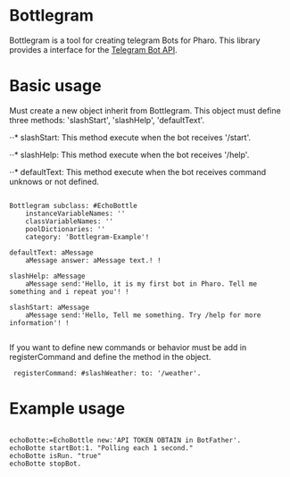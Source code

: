 # 


# Bottlegram

Bottlegram is a tool for creating telegram Bots for Pharo. This library provides a interface for the [Telegram Bot API](https://core.telegram.org/bots/api.).


# Basic usage

Must create a new object inherit from Bottlegram. This object must define three methods: 'slashStart', 'slashHelp', 'defaultText'.

⋅⋅* slashStart: This method execute when the bot receives '/start'.

⋅⋅* slashHelp: This method execute when the bot receives '/help'.

⋅⋅* defaultText: This method execute when the bot receives command unknows or not defined.

```smalltalk

Bottlegram subclass: #EchoBottle
	instanceVariableNames: ''
	classVariableNames: ''
	poolDictionaries: ''
	category: 'Bottlegram-Example'!

defaultText: aMessage
	aMessage answer: aMessage text.! !

slashHelp: aMessage
	aMessage send:'Hello, it is my first bot in Pharo. Tell me something and i repeat you'! !
                
slashStart: aMessage
	aMessage send:'Hello, Tell me something. Try /help for more information'! !


```
If you want to define new commands or behavior must be add in registerCommand and define the method in the object.

```smalltalk
 registerCommand: #slashWeather: to: '/weather'.
```


# Example usage

```smalltalk

echoBotte:=EchoBottle new:'API TOKEN OBTAIN in BotFather'.
echoBotte startBot:1. "Polling each 1 second."
echoBotte isRun. "true"
echoBotte stopBot.

```
